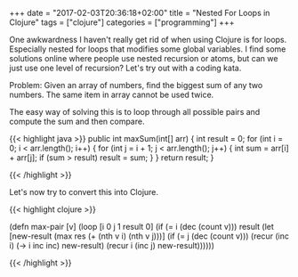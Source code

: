 +++
date = "2017-02-03T20:36:18+02:00"
title = "Nested For Loops in Clojure"
tags = ["clojure"]
categories = ["programming"]
+++

One awkwardness I haven't really get rid of when using Clojure is for loops. Especially nested for loops that modifies some global variables. I find some solutions online where people use nested recursion or atoms, but can we just use one level of recursion? Let's try out with a coding kata.

Problem: Given an array of numbers, find the biggest sum of any two numbers. The same item in array cannot be used twice.

The easy way of solving this is to loop through all possible pairs and compute the sum and then compare.

{{< highlight java >}}
public int maxSum(int[] arr) {
  int result = 0;
  for (int i = 0; i < arr.length(); i++) {
    for (int j = i + 1; j < arr.length(); j++) {
      int sum = arr[i] + arr[j];
      if (sum > result) result = sum;
    }
  }
  return result;
}

{{< /highlight >}}

Let's now try to convert this into Clojure.

{{< highlight clojure >}}

(defn max-pair
  [v]
  (loop [i 0
         j 1
         result 0]
    (if (= i (dec (count v)))
      result
      (let [new-result (max res (+ (nth v i) (nth v j)))]
        (if (= j (dec (count v)))
          (recur (inc i) (-> i inc inc) new-result)
          (recur i (inc j) new-result))))))

{{< /highlight >}}

